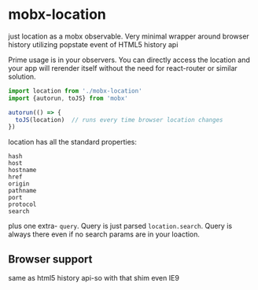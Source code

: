 # mobx-location
just location as a mobx observable. Very minimal wrapper around browser history utilizing popstate event of HTML5 history api

Prime usage is in your observers. You can directly access the location and your app will rerender itself without the need for react-router or similar solution.

```javascript
import location from './mobx-location'
import {autorun, toJS} from 'mobx'

autorun(() => {
  toJS(location)  // runs every time browser location changes
})
```

location has all the standard properties:
```
hash
host
hostname
href
origin
pathname
port
protocol
search
```

plus one extra- `query`. Query is just parsed `location.search`. Query is always there even if no search params are in your loaction.


## Browser support

same as html5 history api-so with that shim even IE9
